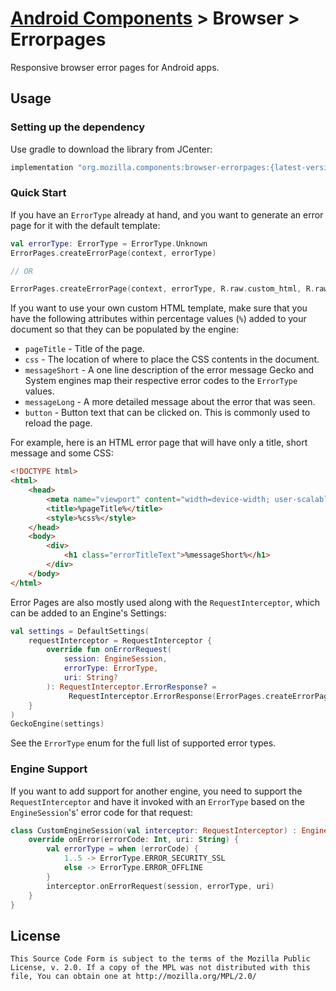 # [Android Components](../../../README.md) > Browser > Errorpages

Responsive browser error pages for Android apps.

## Usage

### Setting up the dependency

Use gradle to download the library from JCenter:

```Groovy
implementation "org.mozilla.components:browser-errorpages:{latest-version}"
```
### Quick Start

If you have an `ErrorType` already at hand, and you want to generate an error page for it with the default template:

```kotlin
val errorType: ErrorType = ErrorType.Unknown
ErrorPages.createErrorPage(context, errorType)

// OR

ErrorPages.createErrorPage(context, errorType, R.raw.custom_html, R.raw.custom_css)
```

If you want to use your own custom HTML template, make sure that you have the following attributes within percentage values (`%`) added to your document so that they can be populated by the engine:
- `pageTitle` - Title of the page.
- `css` - The location of where to place the CSS contents in the document.
- `messageShort` - A one line description of the error message
Gecko and System engines map their respective error codes to the `ErrorType` values.
- `messageLong` - A more detailed message about the error that was seen.
- `button` - Button text that can be clicked on. This is commonly used to reload the page.

For example, here is an HTML error page that will have only a title, short message and some CSS:

```html
<!DOCTYPE html>
<html>
    <head>
        <meta name="viewport" content="width=device-width; user-scalable=false;" />
        <title>%pageTitle%</title>
        <style>%css%</style>
    </head>
    <body>
        <div>
            <h1 class="errorTitleText">%messageShort%</h1>
        </div>
    </body>
</html>
```

Error Pages are also mostly used along with the `RequestInterceptor`, which can be added to an Engine's Settings:

```kotlin
val settings = DefaultSettings(
    requestInterceptor = RequestInterceptor {
        override fun onErrorRequest(
            session: EngineSession,
            errorType: ErrorType,
            uri: String?
        ): RequestInterceptor.ErrorResponse? =
             RequestInterceptor.ErrorResponse(ErrorPages.createErrorPage(context, errorType))
    }
)
GeckoEngine(settings)
```

See the `ErrorType` enum for the full list of supported error types.

### Engine Support

If you want to add support for another engine, you need to support the `RequestInterceptor` and have it invoked with an `ErrorType` based on the `EngineSession`'s' error code for that request:

```kotlin
class CustomEngineSession(val interceptor: RequestInterceptor) : EngineSession {
    override onError(errorCode: Int, uri: String) {
        val errorType = when (errorCode) {
            1..5 -> ErrorType.ERROR_SECURITY_SSL
            else -> ErrorType.ERROR_OFFLINE
        }
        interceptor.onErrorRequest(session, errorType, uri)
    }
}
```

## License

    This Source Code Form is subject to the terms of the Mozilla Public
    License, v. 2.0. If a copy of the MPL was not distributed with this
    file, You can obtain one at http://mozilla.org/MPL/2.0/


